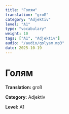 ```yaml
---
title: "Голям"
translation: "groß"
category: "Adjektiv"
level: "A1"
type: "vocabulary"
weight: 10
tags: ["A1", "Adjektiv"]
audio: "/audio/golyam.mp3"
date: 2025-10-19
---
```


# Голям

**Translation:** groß

**Category:** Adjektiv

**Level:** A1

